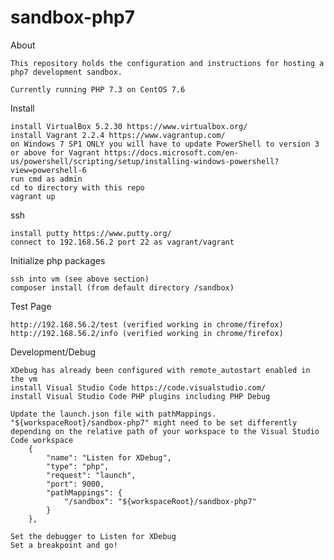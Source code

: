 # sandbox-php7

About

	This repository holds the configuration and instructions for hosting a php7 development sandbox.
	
	Currently running PHP 7.3 on CentOS 7.6

Install

	install VirtualBox 5.2.30 https://www.virtualbox.org/
	install Vagrant 2.2.4 https://www.vagrantup.com/
	on Windows 7 SP1 ONLY you will have to update PowerShell to version 3 or above for Vagrant https://docs.microsoft.com/en-us/powershell/scripting/setup/installing-windows-powershell?view=powershell-6
	run cmd as admin
	cd to directory with this repo
	vagrant up

ssh

	install putty https://www.putty.org/
	connect to 192.168.56.2 port 22 as vagrant/vagrant

Initialize php packages

	ssh into vm (see above section)
	composer install (from default directory /sandbox)
	
Test Page

	http://192.168.56.2/test (verified working in chrome/firefox)
	http://192.168.56.2/info (verified working in chrome/firefox)

Development/Debug

	XDebug has already been configured with remote_autostart enabled in the vm
	install Visual Studio Code https://code.visualstudio.com/
	install Visual Studio Code PHP plugins including PHP Debug
	
	Update the launch.json file with pathMappings. "${workspaceRoot}/sandbox-php7" might need to be set differently depending on the relative path of your workspace to the Visual Studio Code workspace
		{
			"name": "Listen for XDebug",
			"type": "php",
			"request": "launch",
			"port": 9000,
			"pathMappings": {
				"/sandbox": "${workspaceRoot}/sandbox-php7"
			}
		},

	Set the debugger to Listen for XDebug
	Set a breakpoint and go!
